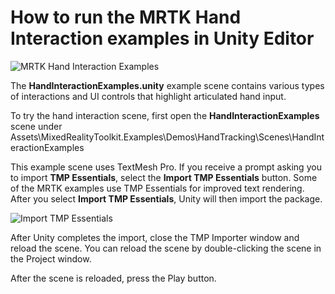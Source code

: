 # How to run the MRTK Hand Interaction examples in Unity Editor

![MRTK Hand Interaction Examples](.Images\how_to_run_the_mrtk_hand_interaction_examples_in_unity_editor\mrtk_hand_interaction_examples.png)

The **HandInteractionExamples.unity** example scene contains various types of interactions and UI controls that highlight articulated hand input.

To try the hand interaction scene, first open the **HandInteractionExamples** scene under Assets\MixedRealityToolkit.Examples\Demos\HandTracking\Scenes\HandInteractionExamples

This example scene uses TextMesh Pro. If you receive a prompt asking you to import **TMP Essentials**, select the **Import TMP Essentials** button. Some of the MRTK examples use TMP Essentials for improved text rendering. After you select **Import TMP Essentials**, Unity will then import the package.

![Import TMP Essentials](.Images\how_to_run_the_mrtk_hand_interaction_examples_in_unity_editor\MRTK_GettingStarted_TMPro.png)

After Unity completes the import, close the TMP Importer window and reload the scene. You can reload the scene by double-clicking the scene in the Project window.

After the scene is reloaded, press the Play button.